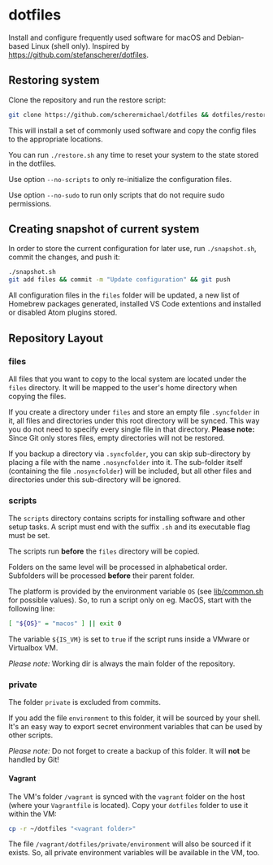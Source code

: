 # dotfiles

Install and configure frequently used software for macOS and Debian-based Linux (shell only). Inspired by https://github.com/stefanscherer/dotfiles.

## Restoring system

Clone the repository and run the restore script:

```sh
git clone https://github.com/scherermichael/dotfiles && dotfiles/restore.sh
```

This will install a set of commonly used software and copy the config files to the appropriate locations.

You can run `./restore.sh` any time to reset your system to the state stored in the dotfiles.

Use option `--no-scripts` to only re-initialize the configuration files.

Use option `--no-sudo` to run only scripts that do not require sudo permissions.

## Creating snapshot of current system

In order to store the current configuration for later use, run `./snapshot.sh`, commit the changes, and push it:

```sh
./snapshot.sh
git add files && commit -m "Update configuration" && git push
```

All configuration files in the `files` folder will be updated, a new list of Homebrew packages generated, installed VS Code extentions and installed or disabled Atom plugins stored.

## Repository Layout

### files

All files that you want to copy to the local system are located under the `files` directory. It will be mapped to the user's home directory when copying the files.

If you create a directory under `files` and store an empty file `.syncfolder` in it, all files and directories under this root directory will be synced. This way you do not need to specify every single file in that directory. **Please note:** Since Git only stores files, empty directories will not be restored.

If you backup a directory via `.syncfolder`, you can skip sub-directory by placing a file with the name `.nosyncfolder` into it. The sub-folder itself (containing the file `.nosyncfolder`) will be included, but all other files and directories under this sub-directory will be ignored.

### scripts

The `scripts` directory contains scripts for installing software and other setup tasks. A script must end with the suffix `.sh` and its executable flag must be set.

The scripts run **before** the `files` directory will be copied.

Folders on the same level will be processed in alphabetical order. Subfolders will be processed **before** their parent folder.

The platform is provided by the environment variable `OS` (see [lib/common.sh](lib/common.sh) for possible values). So, to run a script only on eg. MacOS, start with the following line:

```sh
[ "${OS}" = "macos" ] || exit 0
```

The variable `${IS_VM}` is set to `true` if the script runs inside a VMware or Virtualbox VM.

*Please note:* Working dir is always the main folder of the repository.

### private

The folder `private` is excluded from commits.

If you add the file `environment` to this folder, it will be sourced by your shell. It's an easy way to export secret environment variables that can be used by other scripts.  

*Please note:* Do not forget to create a backup of this folder. It will **not** be handled by Git!

#### Vagrant

The VM's folder `/vagrant` is synced with the `vagrant` folder on the host (where your `Vagrantfile` is located). Copy your `dotfiles` folder to use it within the VM:

```sh
cp -r ~/dotfiles "<vagrant folder>"
```

The file `/vagrant/dotfiles/private/environment` will also be sourced if it exists. So, all private environment variables will be available in the VM, too.
